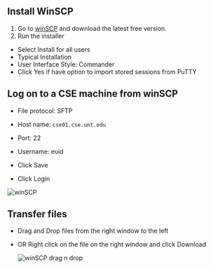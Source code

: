  ## Install WinSCP
 
1. Go to [winSCP](https://winscp.net/eng/download.php) and download the latest free version.
2. Run the installer
- Select Install for all users
- Typical Installation
- User Interface Style: Commander
- Click Yes if have option to import stored sessions from PuTTY

 ## Log on to a CSE machine from winSCP
  - File protocol: SFTP

  - Host name: `cse01.cse.unt.edu`

  - Port: 22

  - Username: euid

  - Click Save

  - Click Login

  ![winSCP](https://raw.githubusercontent.com/misc-sonchau/dev-tool-tutorials/main/images/winSCP_login.jpg)

  ## Transfer files 

  - Drag and Drop files from the right window to the left
  - OR Right click on the file on the right window and click Download

    ![winSCP drag n drop](https://raw.githubusercontent.com/misc-sonchau/dev-tool-tutorials/main/images/winSCP_dragndrop.jpg)